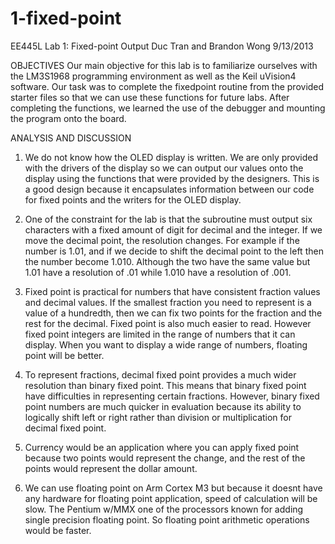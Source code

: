 1-fixed-point
===========================
EE445L Lab 1: Fixed-point Output
Duc Tran and Brandon Wong
9/13/2013

OBJECTIVES
Our main objective for this lab is to familiarize ourselves with the LM3S1968 programming environment
as well as the Keil uVision4 software. Our task was to complete the fixedpoint
routine from the
provided starter files so that we can use these functions for future labs. After completing the functions,
we learned the use of the debugger and mounting the program onto the board.

ANALYSIS AND DISCUSSION
1. We do not know how the OLED display is written. We are only provided with the drivers of the
display so we can output our values onto the display using the functions that were provided by the
designers. This is a good design because it encapsulates information between our code for fixed points
and the writers for the OLED display.

2. One of the constraint for the lab is that the subroutine must output six characters with a fixed amount
of digit for decimal and the integer. If we move the decimal point, the resolution changes. For example if
the number is   1.01 , and if we decide to shift the decimal point to the left then the number become  
1.010 . Although the two have the same value but   1.01  have a resolution of .01 while   1.010  have
a resolution of .001.

3. Fixed point is practical for numbers that have consistent fraction values and decimal values. If the
smallest fraction you need to represent is a value of a hundredth, then we can fix two points for the
fraction and the rest for the decimal. Fixed point is also much easier to read. However fixed point
integers are limited in the range of numbers that it can display. When you want to display a wide range
of numbers, floating point will be better.

4. To represent fractions, decimal fixed point provides a much wider resolution than binary fixed point.
This means that binary fixed point have difficulties in representing certain fractions. However, binary
fixed point numbers are much quicker in evaluation because it s ability to logically shift left or right rather
than division or multiplication for decimal fixed point.

5. Currency would be an application where you can apply fixed point because two points would
represent the change, and the rest of the points would represent the dollar amount.

6. We can use floating point on Arm Cortex M3 but because it doesn t have any hardware for floating
point application, speed of calculation will be slow. The Pentium w/MMX one of the processors known
for adding single precision floating point. So floating point arithmetic operations would be faster.
